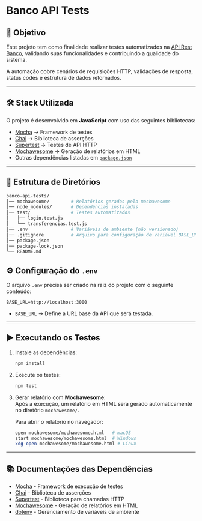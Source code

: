 # Banco API Tests

## 📌 Objetivo
Este projeto tem como finalidade realizar testes automatizados na [API Rest Banco](https://github.com/juliodelimas/banco-api), validando suas funcionalidades e contribuindo a qualidade do sistema.  

A automação cobre cenários de requisições HTTP, validações de resposta, status codes e estrutura de dados retornados.  

---

## 🛠️ Stack Utilizada
O projeto é desenvolvido em **JavaScript** com uso das seguintes bibliotecas:  

- [Mocha](https://mochajs.org/) → Framework de testes  
- [Chai](https://www.chaijs.com/) → Biblioteca de asserções  
- [Supertest](https://github.com/visionmedia/supertest) → Testes de API HTTP  
- [Mochawesome](https://github.com/adamgruber/mochawesome) → Geração de relatórios em HTML  
- Outras dependências listadas em [`package.json`](./package.json)  

---

## 📂 Estrutura de Diretórios
```bash
banco-api-tests/
│── mochawesome/        # Relatórios gerados pelo mochawesome
│── node_modules/       # Dependências instaladas
│── test/               # Testes automatizados
│   ├── login.test.js
│   └── transferencias.test.js
│── .env                # Variáveis de ambiente (não versionado)
│── .gitignore          # Arquivo para configuração de variável BASE_URL
│── package.json
│── package-lock.json
└── README.md
```

## ⚙️ Configuração do `.env`
O arquivo `.env` precisa ser criado na raiz do projeto com o seguinte conteúdo:  

```env
BASE_URL=http://localhost:3000
```

- `BASE_URL` → Define a URL base da API que será testada.  

---

## ▶️ Executando os Testes
1. Instale as dependências:  
   ```bash
   npm install
   ```

2. Execute os testes:  
   ```bash
   npm test
   ```

3. Gerar relatório com **Mochawesome**:  
   Após a execução, um relatório em HTML será gerado automaticamente no diretório `mochawesome/`.  

   Para abrir o relatório no navegador:  
   ```bash
   open mochawesome/mochawesome.html   # macOS
   start mochawesome/mochawesome.html  # Windows
   xdg-open mochawesome/mochawesome.html # Linux
   ```

---

## 📚 Documentações das Dependências
- [Mocha](https://mochajs.org/)  - Framework de execução de testes
- [Chai](https://www.chaijs.com/)  - Biblioteca de asserções
- [Supertest](https://github.com/visionmedia/supertest)   - Biblioteca para chamadas HTTP
- [Mochawesome](https://github.com/adamgruber/mochawesome)  - Geração de relatórios em HTML
- [dotenv](https://www.npmjs.com/package/dotenv)  - Gerenciamento de variáveis de ambiente
